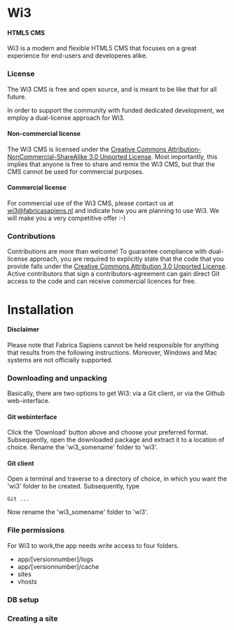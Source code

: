 Wi3
========

#### HTML5 CMS ####

Wi3 is a modern and flexible HTML5 CMS that focuses on a great experience for end-users and developeres alike.

### License ###
The Wi3 CMS is free and open source, and is meant to be like that for all future. 

In order to support the community with funded dedicated development, we employ a dual-license approach for Wi3.

#### Non-commercial license ####
The Wi3 CMS is licensed under the [Creative Commons Attribution-NonCommercial-ShareAlike 3.0 Unported License](http://creativecommons.org/licenses/by-nc-sa/3.0/). Most importantly, this implies that anyone is free to share and remix the Wi3 CMS, but that the CMS cannot be used for commercial purposes. 

#### Commercial license ####
For commercial use of the Wi3 CMS, please contact us at wi3@fabricasapiens.nl and indicate how you are planning to use Wi3. We will make you a very competitive offer :-)

### Contributions ###
Contributions are more than welcome! To guarantee compliance with dual-license approach, you are required to explicitly state that the code that you provide falls under the [Creative Commons
Attribution 3.0 Unported License](http://creativecommons.org/licenses/by/3.0/). Active contributors that sign a contributors-agreement can gain direct Git access to the code and can receive commercial licences for free.

Installation
========

#### Disclaimer ####
Please note that Fabrica Sapiens cannot be held responsible for anything that results from the following instructions. Moreover, Windows and Mac systems are not officially supported.

### Downloading and unpacking ###
Basically, there are two options to get Wi3: via a Git client, or via the Github web-interface.

#### Git webinterface ####
Click the 'Download' button above and choose your preferred format. Subsequently, open the downloaded package and extract it to a location of choice. Rename the 'wi3_somename' folder to 'wi3'.

#### Git client ####
Open a terminal and traverse to a directory of choice, in which you want the 'wi3' folder to be created. Subsequently, type
~~~
Git ... 
~~~
Now rename the 'wi3_somename' folder to 'wi3'. 

### File permissions ###
For Wi3 to work,the app needs write access to four folders. 
* app/[versionnumber]/logs
* app/[versionnumber]/cache
* sites
* vhosts

### DB setup ###

### Creating a site ###

